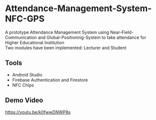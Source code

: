 # Attendance-Management-System-NFC-GPS
A prototype Attendance Management System using Near-Field-Communication and Global-Positioning-System to take attendance for Higher Educational Institution <br/>
Two modules have been implemented: Lecturer and Student

## Tools
- Android Studio
- Firebase Authentication and Firestore
- NFC Chips

## Demo Video
https://youtu.be/k0fwwDNWP8s

